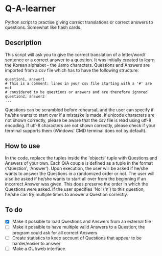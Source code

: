 # Q-A-learner
Python script to practise giving correct translations or correct answers to questions. Somewhat like flash cards. 

## Description
This script will ask you to give the correct translation of a letter/word/ sentence or a correct answer to a question. It was initially created to learn the Korean alphabet - the Jamo characters. Questions and Answers are imported from a csv file which has to have the following structure:
~~~~
question1, answer1
# This is a comment: lines in your csv file starting with a '#' are not 
# considered to be questions or answers and are therefore ignored
question2, answer2
...
~~~~
Questions can be scrambled before rehearsal, and the user can specify if  he/she wants to start over if a mistaske is made. If unicode characters are not shown correctly, please be aware that the csv file is read using utf-8 encoding. If utf-8 characters are not shown correctly, please check if your terminal supports them (Windows' CMD terminal does not by default).

## How to use
In the code, replace the tuples inside the 'objects' tuple with Questions and Answers of your own. Each Q/A couple is defined as a tuple in the format ('Question', 'Answer'). Upon execution, the user will be asked if he/she wants to answer the Questions in a randomized order or not. The user will also be asked if he/she wants to start all over from the beginning if an incorrect Answer was given. This does preserve the order in which the Questions were asked. If the user specifies 'No' ('n') to this question, he/she can try multiple times to answer a Question correctly. 

## To do
- [x] Make it possible to load Questions and Answers from an external file
- [ ] Make it possible to have multiple valid Answers to a Question; the program could ask for all correct Answers
- [ ] Create statistics to keep account of Questions that appear to be harder/easier to answer
- [ ] Make a GUI/web interface 
